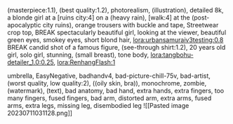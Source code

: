 (masterpiece:1.1), (best quality:1.2), photorealism, (illustration), detailed 8k, a blonde girl at a [ruins city:4] on a (heavy rain), [walk:4] at the (post-apocalyptic city ruins), orange trousers with buckle and tape, Streetwear crop top, BREAK spectacularly beautiful girl, looking at the viewer, beautiful green eyes, smokey eyes, short blond hair, <lora:urbansamuraiv3testing:0.8> BREAK candid shot of a famous figure, (see-through shirt:1.2), 20 years old girl, solo girl, stunning, (small breast), tone body, <lora:tangbohu-detailer_1.0:0.25>, <lora:RenhangFlash:1>

umbrella, EasyNegative, badhandv4, bad-picture-chill-75v, bad-artist, (worst quality, low quality:2), ((oily skin, bra)), monochrome, zombie, (watermark), (text), bad anatomy, bad hand, extra hands, extra fingers, too many fingers, fused fingers, bad arm, distorted arm, extra arms, fused arms, extra legs, missing leg, disembodied leg
![[Pasted image 20230711031128.png]]